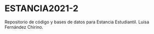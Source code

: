# ESTANCIA2021-2
Repositorio de código y bases de datos para Estancia Estudiantil. Luisa Fernández Chirino.
